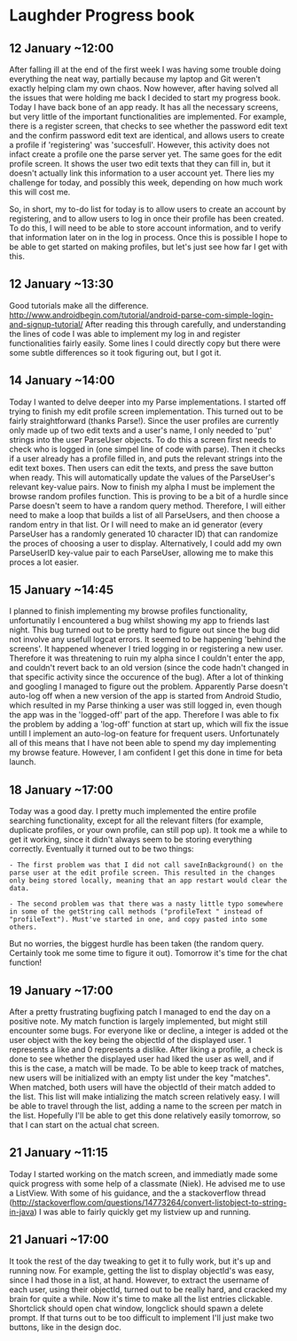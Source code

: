 # Laughder Progress book

## 12 January ~12:00

After falling ill at the end of the first week I was having some trouble doing everything the neat way, partially because my laptop and Git weren't exactly helping clam my own chaos.
Now however, after having solved all the issues that were holding me back I decided to start my progress book.
Today I have back bone of an app ready. It has all the necessary screens, but very little of the important functionalities are implemented.
For example, there is a register screen, that checks to see whether the password edit text and the confirm password edit text are identical, and allows users to create a profile if 'registering' was 'succesfull'.
However, this activity does not infact create a profile one the parse server yet.
The same goes for the edit profile screen. It shows the user two edit texts that they can fill in, but it doesn't actually link this information to a user account yet.
There lies my challenge for today, and possibly this week, depending on how much work this will cost me.

So, in short, my to-do list for today is to allow users to create an account by registering, and to allow users to log in once their profile has been created.
To do this, I will need to be able to store account information, and to verify that information later on in the log in process.
Once this is possible I hope to be able to get started on making profiles, but let's just see how far I get with this.

## 12 January ~13:30

Good tutorials make all the difference. http://www.androidbegin.com/tutorial/android-parse-com-simple-login-and-signup-tutorial/
After reading this through carefully, and understanding the lines of code I was able to implement my log in and register functionalities fairly easily.
Some lines I could directly copy but there were some subtle differences so it took figuring out, but I got it.

## 14 January ~14:00

Today I wanted to delve deeper into my Parse implementations. I started off trying to finish my edit profile screen implementation. 
This turned out to be fairly straightforward (thanks Parse!). Since the user profiles are currently only made up of two edit texts and a user's name, I only needed to 'put' strings into the user ParseUser objects.
To do this a screen first needs to check who is logged in (one simpel line of code with parse).
Then it checks if a user already has a profile filled in, and puts the relevant strings into the edit text boxes.
Then users can edit the texts, and press the save button when ready. This will automatically update the values of the ParseUser's relevant key-value pairs.
Now to finish my alpha I must be implement the browse random profiles function. This is proving to be a bit of a hurdle since Parse doesn't seem to have a random query method.
Therefore, I will either need to make a loop that builds a list of all ParseUsers, and then choose a random entry in that list.
Or I will need to make an id generator (every ParseUser has a randomly generated 10 character ID) that can randomize the proces of choosing a user to display.
Alternatively, I could add my own ParseUserID key-value pair to each ParseUser, allowing me to make this proces a lot easier.

## 15 January ~14:45

I planned to finish implementing my browse profiles functionality, unfortunatily I encountered a bug whilst showing my app to friends last night.
This bug turned out to be pretty hard to figure out since the bug did not involve any usefull logcat errors. It seemed to be happening 'behind the screens'.
It happened whenever I tried logging in or registering a new user. Therefore it was threatening to ruin my alpha since I couldn't enter the app, and couldn't revert back to an old version (since the code hadn't changed in that specific activity since the occurence of the bug).
After a lot of thinking and googling I managed to figure out the problem. 
Apparently Parse doesn't auto-log off when a new version of the app is started from Android Studio, which resulted in my Parse thinking a user was still logged in, even though the app was in the 'logged-off' part of the app.
Therefore I was able to fix the problem by adding a 'log-off' function at start up, which will fix the issue untill I implement an auto-log-on feature for frequent users.
Unfortunately all of this means that I have not been able to spend my day implementing my browse feature. However, I am confident I get this done in time for beta launch.

## 18 January ~17:00

Today was a good day. I pretty much implemented the entire profile searching functionality, except for all the relevant filters (for example, duplicate profiles, or your own profile, can still pop up).
It took me a while to get it working, since it didn't always seem to be storing everything correctly. Eventually it turned out to be two things:
	
	- The first problem was that I did not call saveInBackground() on the parse user at the edit profile screen. This resulted in the changes only being stored locally, meaning that an app restart would clear the data.
	
	- The second problem was that there was a nasty little typo somewhere in some of the getString call methods ("profileText " instead of "profileText"). Must've started in one, and copy pasted into some others.

But no worries, the biggest hurdle has been taken (the random query. Certainly took me some time to figure it out). Tomorrow it's time for the chat function!

## 19 January ~17:00

After a pretty frustrating bugfixing patch I managed to end the day on a positive note. My match function is largely implemented, but might still encounter some bugs.
For everyone like or decline, a integer is added ot the user object with the key being the objectId of the displayed user. 1 represents a like and 0 represents a dislike.
After liking a profile, a check is done to see whether the displayed user had liked the user as well, and if this is the case, a match will be made.
To be able to keep track of matches, new users will be initialized with an empty list under the key "matches". When matched, both users will have the objectId of their match added to the list.
This list will make intializing the match screen relatively easy. I will be able to travel through the list, adding a name to the screen per match in the list.
Hopefully I'll be able to get this done relatively easily tomorrow, so that I can start on the actual chat screen.

## 21 January ~11:15

Today I started working on the match screen, and immediatly made some quick progress with some help of a classmate (Niek). He advised me to use a ListView.
With some of his guidance, and the a stackoverflow thread (http://stackoverflow.com/questions/14773264/convert-listobject-to-string-in-java) I was able to fairly quickly get my listview up and running.

## 21 Januari ~17:00

It took the rest of the day tweaking to get it to fully work, but it's up and running now.
For example, getting the list to display objectId's was easy, since I had those in a list, at hand.
However, to extract the username of each user, using their objectId, turned out to be really hard, and cracked my brain for quite a while.
Now it's time to make all the list entries clickable. Shortclick should open chat window, longclick should spawn a delete prompt.
If that turns out to be too difficult to implement I'll just make two buttons, like in the design doc.



